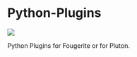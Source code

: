 Python-Plugins
==============

<img src="https://img.shields.io/badge/language-Python-yellow.svg">

Python Plugins for Fougerite or for Pluton.


